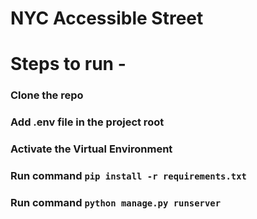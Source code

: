 # NYC Accessible Street 
# Steps to run -

### Clone the repo
### Add .env file in the project root 
### Activate the Virtual Environment
### Run command `pip install -r requirements.txt`
### Run command `python manage.py runserver`